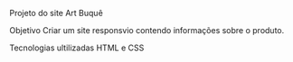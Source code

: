 Projeto do site Art Buquê

Objetivo
Criar um site responsvio contendo informações sobre o produto.

Tecnologias ultilizadas
HTML e CSS







